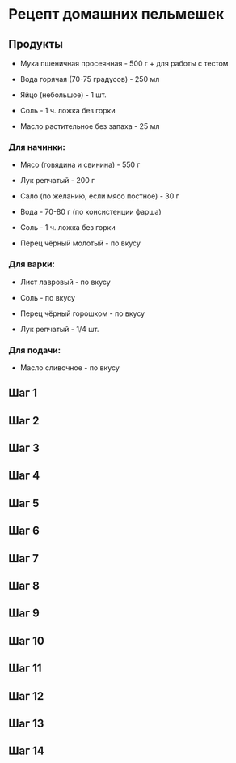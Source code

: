 # Рецепт домашних пельмешек

## Продукты

* Мука пшеничная просеянная - 500 г + для работы с тестом

* Вода горячая (70-75 градусов) - 250 мл

* Яйцо (небольшое) - 1 шт.

* Соль - 1 ч. ложка без горки

* Масло растительное без запаха - 25 мл

### Для начинки:

* Мясо (говядина и свинина) - 550 г

* Лук репчатый - 200 г

* Сало (по желанию, если мясо постное) - 30 г

* Вода - 70-80 г (по консистенции фарша)

* Соль - 1 ч. ложка без горки

* Перец чёрный молотый - по вкусу

### Для варки:

* Лист лавровый - по вкусу

* Соль - по вкусу

* Перец чёрный горошком - по вкусу

* Лук репчатый - 1/4 шт.


### Для подачи:

* Масло сливочное - по вкусу



## Шаг 1

## Шаг 2

## Шаг 3

## Шаг 4

## Шаг 5

## Шаг 6

## Шаг 7

## Шаг 8

## Шаг 9

## Шаг 10

## Шаг 11

## Шаг 12

## Шаг 13

## Шаг 14